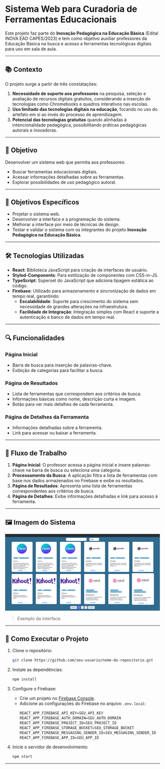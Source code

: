 # Sistema Web para Curadoria de Ferramentas Educacionais

Este projeto faz parte do **Inovação Pedagógica na Educação Básica** (Edital INOVA EAD CAPES/2023) e tem como objetivo auxiliar professores da Educação Básica na busca e acesso a ferramentas tecnológicas digitais para uso em sala de aula. 

---

## 📚 Contexto

O projeto surge a partir de três constatações:
1. **Necessidade de suporte aos professores** na pesquisa, seleção e avaliação de recursos digitais gratuitos, considerando a inserção de tecnologias como Chromebooks e quadros interativos nas escolas.
2. **Uso limitado das tecnologias digitais na educação**, focando no uso do artefato em si ao invés do processo de aprendizagem.
3. **Potencial das tecnologias gratuitas** quando alinhadas à intencionalidade pedagógica, possibilitando práticas pedagógicas autorais e inovadoras.

---

## 🎯 Objetivo

Desenvolver um sistema web que permita aos professores:
- Buscar ferramentas educacionais digitais.
- Acessar informações detalhadas sobre as ferramentas.
- Explorar possibilidades de uso pedagógico autoral.

---

## 🎯 Objetivos Específicos

- Projetar o sistema web.
- Desenvolver a interface e a programação do sistema.
- Melhorar a interface por meio de técnicas de design.
- Testar e validar o sistema com os integrantes do projeto **Inovação Pedagógica na Educação Básica**.

---

## 🛠️ Tecnologias Utilizadas

- **React**: Biblioteca JavaScript para criação de interfaces de usuário.
- **Styled-Components**: Para estilização de componentes com CSS-in-JS.
- **TypeScript**: Superset do JavaScript que adiciona tipagem estática ao código.
- **Firebase**: Utilizado para armazenamento e sincronização de dados em tempo real, garantindo:
  - **Escalabilidade**: Suporte para crescimento do sistema sem necessidade de grandes alterações na infraestrutura.
  - **Facilidade de Integração**: Integração simples com React e suporte a autenticação e banco de dados em tempo real.

---

## 🔍 Funcionalidades

### Página Inicial
- Barra de busca para inserção de palavras-chave.
- Exibição de categorias para facilitar a busca.

### Página de Resultados
- Lista de ferramentas que correspondem aos critérios de busca.
- Informações básicas como nome, descrição curta e imagem.
- Botão para ver mais detalhes de cada ferramenta.

### Página de Detalhes da Ferramenta
- Informações detalhadas sobre a ferramenta.
- Link para acessar ou baixar a ferramenta.

---

## 🚀 Fluxo de Trabalho

1. **Página Inicial**: O professor acessa a página inicial e insere palavras-chave na barra de busca ou seleciona uma categoria.
2. **Processamento da Busca**: A aplicação filtra a lista de ferramentas com base nos dados armazenados no Firebase e exibe os resultados.
3. **Página de Resultados**: Apresenta uma lista de ferramentas correspondentes aos critérios de busca.
4. **Página de Detalhes**: Exibe informações detalhadas e link para acesso à ferramenta.

---

## 🖼️ Imagem do Sistema

![Imagem do Sistema](./public/eduTools.png)

> Exemplo da interface.

---

## 🔧 Como Executar o Projeto

1. Clone o repositório:
    ```bash
    git clone https://github.com/seu-usuario/nome-do-repositorio.git
    ```

2. Instale as dependências:
    ```bash
    npm install
    ```

3. Configure o Firebase:
   - Crie um projeto no [Firebase Console](https://console.firebase.google.com/).
   - Adicione as configurações do Firebase no arquivo `.env.local`:
     ```env
     REACT_APP_FIREBASE_API_KEY=SEU_API_KEY
     REACT_APP_FIREBASE_AUTH_DOMAIN=SEU_AUTH_DOMAIN
     REACT_APP_FIREBASE_PROJECT_ID=SEU_PROJECT_ID
     REACT_APP_FIREBASE_STORAGE_BUCKET=SEU_STORAGE_BUCKET
     REACT_APP_FIREBASE_MESSAGING_SENDER_ID=SEU_MESSAGING_SENDER_ID
     REACT_APP_FIREBASE_APP_ID=SEU_APP_ID
     ```

4. Inicie o servidor de desenvolvimento:
    ```bash
    npm start
    ```

---
